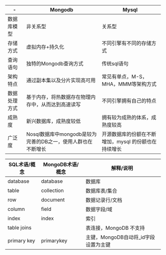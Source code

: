 -|Mongodb |Mysql
--|--|--
数据库模型 | 非关系型 | 关系型 
存储方式 | 虚拟内存+持久化 | 不同引擎有不同的存储方式
查询语句 | 独特的Mongodb查询方式 | 传统sql语句
架构特点 | 通过副本集以及分片实现高可用 | 常见有单点，M-S，MHA，MMM等架构方式
数据处理方式 | 基于内存，将热数据存在物理内存中，从而达到高速读写 | 不同引擎拥有自己的特点
成熟度 | 新兴数据库，成熟度较低 | 拥有较为成熟的体系，成熟度较高
广泛度 | Nosql数据库中mongodb是较为完善的DB之一，使用人群也在不断增长 | 开源数据库的份额在不断增加，mysql 的份额也在持续增长

SQL术语/概念|MongoDB术语/概念 |解释/说明
--|--|--
database | database | 数据库
table | collection | 数据库表/集合
row | document | 数据记录行/文档
column | field | 数据字段/域
index | index | 索引
table joins | | 表连接，MongoDB 不支持
primary key | primarykey | 主键，MongoDB自动将_id字段设置为主键

